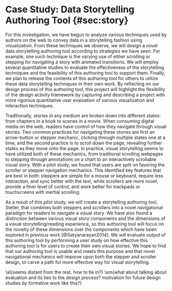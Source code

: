 # Case Study: Data Storytelling Authoring Tool {#sec:story}

For this investigation, we have begun to analyze various techniques used by
authors on the web to convey data in a storytelling fashion using visualization.
From these techniques we observe, we will design a novel data storytelling
authoring tool according to strategies we have seen. For example, one such
technique is the varying use of either scrolling or stepping for navigating a
story with animated transitions. We will employ several quantitative studies to
evaluate the effectiveness of the storytelling techniques and the feasibility of
this authoring tool to support them. Finally, we plan to release the contents of
this authoring tool for others to utilize these data storytelling techniques in
their own work. By reflecting on our design process of this authoring tool, this
project will highlight the flexibility of the design activity framework by
capturing and describing a project with more rigorous quantitative user
evaluation of various visualization and interaction techniques.


Traditionally, stories in any medium are broken down into different states: from
chapters in a book to scenes in a movie. When consuming digital media on the
web, readers have control of how they navigate through visual stories. Two
common practices for navigating these stories are first an arrow-button or
stepper mechanic, clicking through multiple states one at a time, and the second
practice is to scroll down the page, revealing further states as they move onto
the page. In practice, visual storytelling seems to have utilized both of these
mechanics, from traditional scrolling webpages to stepping through annotations
on a chart to an interactively scrollable visual story. With a pilot study, we
found that users are split on favoring the scroller or stepper navigation
mechanics. This identified key features that are best in both: steppers are
simple for a mouse or keyboard, require less interaction, and sync better with
the text, while scrollers are more novel, provide a finer level of control, and
work better for trackpads or touchscreens with inertial scrolling.


As a result of this pilot study, we will create a storytelling authoring tool,
Steller, that combines both steppers and scrollers into a novel navigational
paradigm for readers to navigate a visual story. We have also found a
distinction between various visual story components and the dimensions of a
visual storytelling/reading experience, so this authoring tool will focus on the
novelty of these dimensions over the components which have been explored in
previous work [@Satyanarayan2014]. We will evaluate output of this authoring
tool by performing a user study on how effective this authoring tool is for
users to create their own visual stories. We hope to find that our authoring
tool is usable and meets this purpose and that novel navigational mechanics will
improve upon both the stepper and scroller design, to carve a path for more
effective way for visual storytelling.

\al{seems distant from the rest. how to tie in?}
\sm{what about talking about evaluation and its ties to the design process?
motivation for future design studies by formative work like this?}


